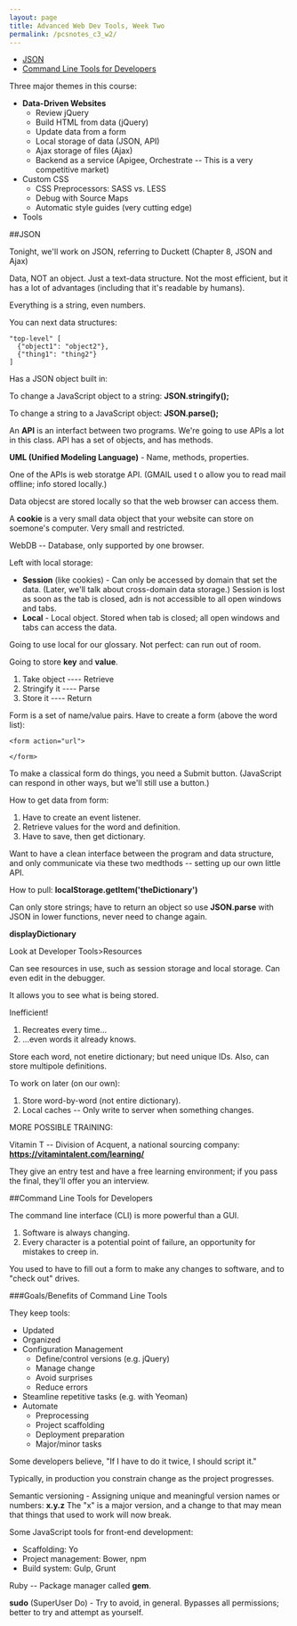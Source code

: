 ```yaml
---
layout: page
title: Advanced Web Dev Tools, Week Two
permalink: /pcsnotes_c3_w2/
---
```


* [JSON](#json)
* [Command Line Tools for Developers](#commandLineTools)

Three major themes in this course:

* **Data-Driven Websites**
  * Review jQuery
  * Build HTML from data (jQuery)
  * Update data from a form
  * Local storage of data (JSON, API)
  * Ajax storage of files (Ajax)
  * Backend as a service (Apigee, Orchestrate -- This is a very competitive market)
* Custom CSS
  * CSS Preprocessors: SASS vs. LESS
  * Debug with Source Maps
  * Automatic style guides (very cutting edge)
* Tools

<a name="json"></a>
##JSON

Tonight, we'll work on JSON, referring to Duckett (Chapter 8, JSON and Ajax)

Data, NOT an object. Just a text-data structure. Not the most efficient, but it has a lot of advantages (including that it's readable by humans).

Everything is a string, even numbers.

You can next data structures:

```
"top-level" [
  {"object1": "object2"},
  {"thing1": "thing2"}
]
```

Has a JSON object built in: 

To change a JavaScript object to a string: **JSON.stringify();**

To change a string to a JavaScript object: **JSON.parse();**

An **API** is an interfact between two programs. We're going to use APIs a lot in this class. API has a set of objects, and has methods.

**UML (Unified Modeling Language)** - Name, methods, properties.

One of the APIs is web storatge API. (GMAIL used t o allow you to read mail offline; info stored locally.)

Data objecst are stored locally so that the web browser can access them.

A **cookie** is a very small data object that your website can store on soemone's computer. Very small and restricted.

WebDB -- Database, only supported by one browser. 

Left with local storage: 

* **Session** (like cookies) - Can only be accessed by domain that set the data. (Later, we'll talk about cross-domain data storage.) Session is lost as soon as the tab is closed, adn is not accessible to all open windows and tabs.
* **Local** - Local object. Stored when tab is closed; all open windows and tabs can access the data.

Going to use local for our glossary. Not perfect: can run out of room.

Going to store **key** and **value**.

1. Take object  ----  Retrieve
2. Stringify it ----  Parse
3. Store it     ---- Return

Form is a set of name/value pairs. Have to create a form (above the word list):

```
<form action="url">
  
</form>
```

To make a classical form do things, you need a Submit button. (JavaScript can respond in other ways, but we'll still  use a button.)

How to get data from form:

1. Have to create an event listener.
2. Retrieve values for the word and definition.
3. Have to save, then get dictionary.

Want to have a clean interface between the program and data structure, and only communicate via these two medthods -- setting up our own little API.

How to pull:
**localStorage.getItem('theDictionary')**

Can only store strings; have to return an object so use **JSON.parse** with JSON in lower functions, never need to change again.

**displayDictionary**

Look at Developer Tools>Resources

Can see resources in use, such as session storage and local storage. Can even edit in the debugger.

It allows you to see what is being stored.

Inefficient!

1. Recreates every time...
2. ...even words it already knows.

Store each word, not enetire dictionary; but need unique IDs.  Also, can store multipole definitions.

To work on later (on our own):

1. Store word-by-word (not entire dictionary).
2. Local caches -- Only write to server when something changes.

MORE POSSIBLE TRAINING:

Vitamin T -- Division of Acquent, a national sourcing company: **https://vitamintalent.com/learning/**

They give an entry test and have a free learning environment; if you pass the final, they'll offer you an interview.

<a name="commandLineTools"></a>
##Command Line Tools for Developers

The command line interface (CLI) is more powerful than a GUI.

1. Software is always changing.
2. Every character is a potential point of failure, an opportunity for mistakes to creep in.

You used to have to fill out a form to make any changes to software, and to "check out" drives.

###Goals/Benefits of Command Line Tools

They keep tools:

* Updated
* Organized 
* Configuration Management
  * Define/control versions (e.g. jQuery)
  * Manage change
  * Avoid surprises
  * Reduce errors
* Steamline repetitive tasks (e.g. with Yeoman)
* Automate
  * Preprocessing
  * Project scaffolding
  * Deployment preparation
  * Major/minor tasks

Some developers believe, "If I have to do it twice, I should script it."
  
Typically, in production you constrain change as the project progresses.
  
Semantic versioning - Assigning unique and meaningful version names or numbers: **x.y.z**  The "x" is a major version, and a change to that may mean that things that used to work will now break.

Some JavaScript tools for front-end development:

* Scaffolding: Yo
* Project management: Bower, npm
* Build system: Gulp, Grunt

Ruby -- Package manager called **gem**.

**sudo** (SuperUser Do) - Try to avoid, in general. Bypasses all permissions; better to try and attempt as yourself.

